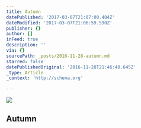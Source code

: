```yaml
---
title: Autumn
datePublished: '2017-03-07T21:07:00.404Z'
dateModified: '2017-03-07T21:06:59.590Z'
publisher: {}
author: []
inFeed: true
description: ''
via: {}
sourcePath: _posts/2016-11-28-autumn.md
starred: false
datePublishedOriginal: '2016-11-28T21:46:40.645Z'
_type: Article
_context: 'http://schema.org'

---
```

<article style=""><img src="https://the-grid-user-content.s3-us-west-2.amazonaws.com/e0c34de4-e3bd-48d1-bd89-7fddd164bcce.jpg" /><h1>Autumn</h1></article>